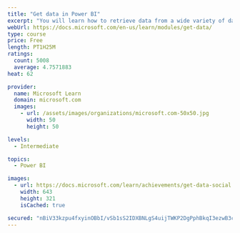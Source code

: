 ```yaml
---
title: "Get data in Power BI"
excerpt: "You will learn how to retrieve data from a wide variety of data sources, including Microsoft Excel, relational databases, and NoSQL data stores. You will also learn how to improve performance while retrieving data."
webUrl: https://docs.microsoft.com/en-us/learn/modules/get-data/
type: course
price: Free
length: PT1H25M
ratings:
  count: 5008
  average: 4.7571883
heat: 62

provider:
  name: Microsoft Learn
  domain: microsoft.com
  images:
    - url: /assets/images/organizations/microsoft.com-50x50.jpg
      width: 50
      height: 50

levels:
  - Intermediate

topics:
  - Power BI

images:
  - url: https://docs.microsoft.com/learn/achievements/get-data-social.png
    width: 643
    height: 321
    isCached: true

secured: "nBiV33kzpu4fxyinOBbI/vSb1sS2IDXBNLgS4uijTWKP2DgPphBkqI3ezwB3cqeScL2/wGL69b1uHZT98YFCOXCukUedzq39t3FLZd9+vziv1yar493R7yP8BBE20rBMBEPkgS5ifLWshTe6WzPqvM2Bk+HPICBqj45MWbNcQayKeqFLBgAtja++SVQ+mGgss637dAEqyhPVFDfl/1rKoFel3YEJX1HzExsdvjDI/G4q68z4c017tXzR/agKS089adQD/ps3HFw1KkU8rbFaE/F4/+0mBNxUvYkatHYQV95OC6NSGKzqeZBf9xiJK9vc0WvOzbJHaYX5xCDJIoHxONHTZN9Jtm6wJhIdSnGPogzOaV9D2ec/Onn56FwZTGhjC5580gGE0JYK+7u9+HfcMuA8wZi2msGrk2qZhhIjxxs=;y6yQX9kV/uethNwVQln6pQ=="
---
```


